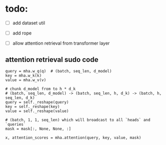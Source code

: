 # todo:
- [ ] add dataset util
- [ ] add rope
- [ ] allow attention retrieval from transformer layer




## attention retrieval sudo code

```{python}
query = mha.w_q(q)  # (batch, seq_len, d_model)
key = mha.w_k(k)
value = mha.w_v(v)

# chunk d_model from to h * d_k
# (batch, seq_len, d_model) -> (batch, seq_len, h, d_k) -> (batch, h, seq_len, d_k)
query = self._reshape(query)
key = self._reshape(key)
value = self._reshape(value)

# (batch, 1, 1, seq_len) which will broadcast to all `heads` and `queries`
mask = mask[:, None, None, :]

x, attention_scores = mha.attention(query, key, value, mask)
```